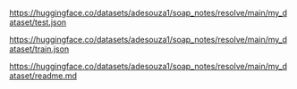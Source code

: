 https://huggingface.co/datasets/adesouza1/soap_notes/resolve/main/my_dataset/test.json

https://huggingface.co/datasets/adesouza1/soap_notes/resolve/main/my_dataset/train.json

https://huggingface.co/datasets/adesouza1/soap_notes/resolve/main/my_dataset/readme.md
